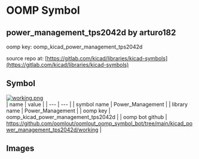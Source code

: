 # OOMP Symbol  
## power_management_tps2042d  by arturo182  
  
oomp key: oomp_kicad_power_management_tps2042d  
  
source repo at: [https://gitlab.com/kicad/libraries/kicad-symbols](https://gitlab.com/kicad/libraries/kicad-symbols)  
## Symbol  
  
[![working.png](working_600.png)](working.png)  
| name | value | 
| --- | --- | 
| symbol name | Power_Management | 
| library name | Power_Management | 
| oomp key | oomp_kicad_power_management_tps2042d | 
| oomp bot github | https://github.com/oomlout/oomlout_oomp_symbol_bot/tree/main/kicad_power_management_tps2042d/working | 
## Images  
